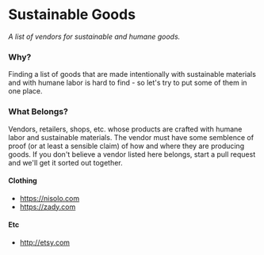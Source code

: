 # Sustainable Goods
*A list of vendors for sustainable and humane goods.*


### Why?
Finding a list of goods that are made intentionally with sustainable materials and with humane labor is hard to find - so let's try to put some of them in one place.



### What Belongs?
Vendors, retailers, shops, etc. whose products are crafted with humane labor and sustainable materials. The vendor must have some semblence of proof (or at least a sensible claim) of how and where they are producing goods. If you don't believe a vendor listed here belongs, start a pull request and we'll get it sorted out together.



#### Clothing
- https://nisolo.com
- https://zady.com

#### Etc
- http://etsy.com
